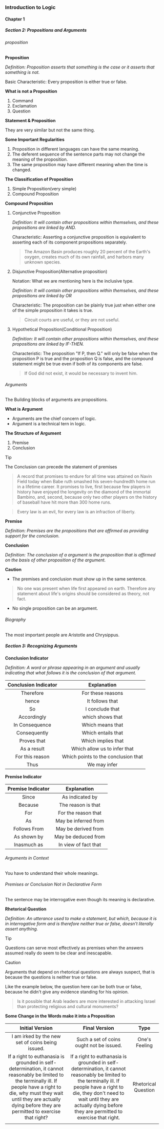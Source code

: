 ### Introduction to Logic

#### Chapter 1

##### Section 2: Propositions and Arguments

###### proposition

**Proposition**

*Definition: Proposition asserts that something is the case or it asserts that something is not.*

Basic Characteristic: Every proposition is either true or false.

**What is not a Proposition**

1. Command
2. Exclamation
3. Question

**Statement & Proposition**

They are very similar but not the same thing.

**Some Important Regularities**

1. Proposition in different languages can have the same meaning.
2. The deferent sequence of the sentence parts may not change the meaning of the proposition.
3. The same proposition may have different meaning when the time is changed.

**The Classification of Proposition**

1. Simple Proposition(very simple)
2. Compound Proposition

**Compound Proposition**

1. Conjunctive Proposition

   *Definition: It will contain other propositions within themselves, and these propositions are linked by AND.*

   Characteristic: Asserting a conjunctive proposition is equivalent to asserting each of its component propositions separately.

   > The Amazon Basin produces roughly 20 percent of the Earth's oxygen, creates much of its own rainfall, and harbors many unknown species.

2. Disjunctive Proposition(Alternative proposition)

   Notation: What we are mentioning here is the inclusive type.

   *Definition: It will contain other propositions within themselves, and these propositions are linked by OR*

   Characteristic: The proposition can be plainly true just when either one of the simple proposition it takes is true.

   > Circuit courts are useful, or they are not useful.

3. Hypothetical Proposition(Conditional Proposition)

   *Definition: It will contain other propositions within themselves, and these propositions are linked by IF-THEN.*

   Characteristic: The proposition "If P, then Q." will only be false when the proposition P is true and the proposition Q is false, and the compound statement might be true even if both of its components are false.

   > If God did not exist, it would be necessary to invent him.

###### Arguments

The Building blocks of arguments are propositions.

**What is Argument**

- Arguments are the chief concern of logic.
- Argument is a technical tern in logic.

**The Structure of Argument**

1. Premise
2. Conclusion

> [!TIP]
>
> The Conclusion can precede the statement of premises

> A record that promises to endure for all time was attained on Navin Field today when Babe ruth smashed his seven-hundredth home run in a lifetime career. It promises to live, first because few players in history have enjoyed the longevity on the diamond of the immortal Bambino, and, second, because only two other players on the history of baseball have hit more than 300 home runs.

> Every law is an evil, for every law is an infraction of liberty.

**Premise**

*Definition: Premises are the propositions that are affirmed as providing support for the conclusion.*

**Conclusion**

*Definition: The conclusion of a argument is the proposition that is affirmed on the basis of other proposition of the argument.*

**Caution**

- The premises and conclusion must show up in the same sentence.

> No one was present when life first appeared on earth. Therefore any statement about life's origins should be considered as theory, not fact.

- No single proposition can be an argument.

###### Biography

The most important people are Aristotle and Chrysippus.

##### Section 3: Recognizing Arguments

**Conclusion Indicator**

*Definition: A word or phrase appearing in an argument and usually indicating that what follows it is the conclusion of that argument.*

| Conclusion Indicator |             Explanation             |
| :------------------: | :---------------------------------: |
|      Therefore       |          For these reasons          |
|        hence         |           It follows that           |
|          So          |           I conclude that           |
|     Accordingly      |          which shows that           |
|    In Consequence    |          Which means that           |
|     Consequently     |         Which entails that          |
|     Proves that      |         Which implies that          |
|     As a result      |    Which allow us to infer that     |
|   For this reason    | Which points to the conclusion that |
|         Thus         |            We may infer             |

**Premise Indicator**

| Premise Indicator |     Explanation      |
| :---------------: | :------------------: |
|       Since       |   As indicated by    |
|      Because      |  The reason is that  |
|        For        | For the reason that  |
|        As         | May be inferred from |
|   Follows From    | May be derived from  |
|    As shown by    | May be deduced from  |
|    Inasmuch as    | In view of fact that |

###### Arguments in Context

You have to understand their whole meanings.

###### Premises or Conclusion Not in Declarative Form

The sentence may be interrogative even though its meaning is declarative.

**Rhetorical Question**

*Definition: An utterance used to make a statement, but which, because it is in interrogative form and is therefore neither true or false, doesn't literally assert anything.*

> [!TIP]
>
> Questions can serve most effectively as premises when the answers assumed really do seem to be clear and inescapable.

> [!CAUTION]
>
> Arguments that depend on rhetorical questions are always suspect, that is because the questions is neither true or false.
>
> Like the example below, the question here can be both true or false, because he didn't give any evidence standing for his opinion.
>
> > Is it possible that Arab leaders are more interested in attacking Israel than protecting religious and cultural monuments?

**Some Change in the Words make it into a Proposition**

|                       Initial Version                        |                        Final Version                         |        Type         |
| :----------------------------------------------------------: | :----------------------------------------------------------: | :-----------------: |
|       I am irked by the new set of coins being issued.       |           Such a set of coins ought not be issued.           |    One's Feeling    |
| If a right to euthanasia is grounded in self-determination, it cannot reasonably be limited to the terminally ill. If people have a right to die, why must they wait until they are actually dying before they are permitted to exercise that right? | If a right to euthanasia is grounded in self-determination, it cannot reasonably be limited to the terminally ill. If people have a right to die, they don't need to wait until they are actually dying before they are permitted to exercise that right. | Rhetorical Question |
|                                                              |                                                              |                     |


